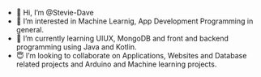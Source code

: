 - 👋 Hi, I’m @Stevie-Dave
- 👀 I’m interested in Machine Learnig, App Development Programming in general.
- 🌱 I’m currently learning UIUX, MongoDB and front and backend programming using Java and Kotlin.
- 😇 I’m looking to collaborate on Applications, Websites and Database related projects and Arduino and Machine learning projects.


<!---
Stevie-Dave/Stevie-Dave is a ✨ special ✨ repository because its `README.md` (this file) appears on your GitHub profile.
You can click the Preview link to take a look at your changes.
--->

